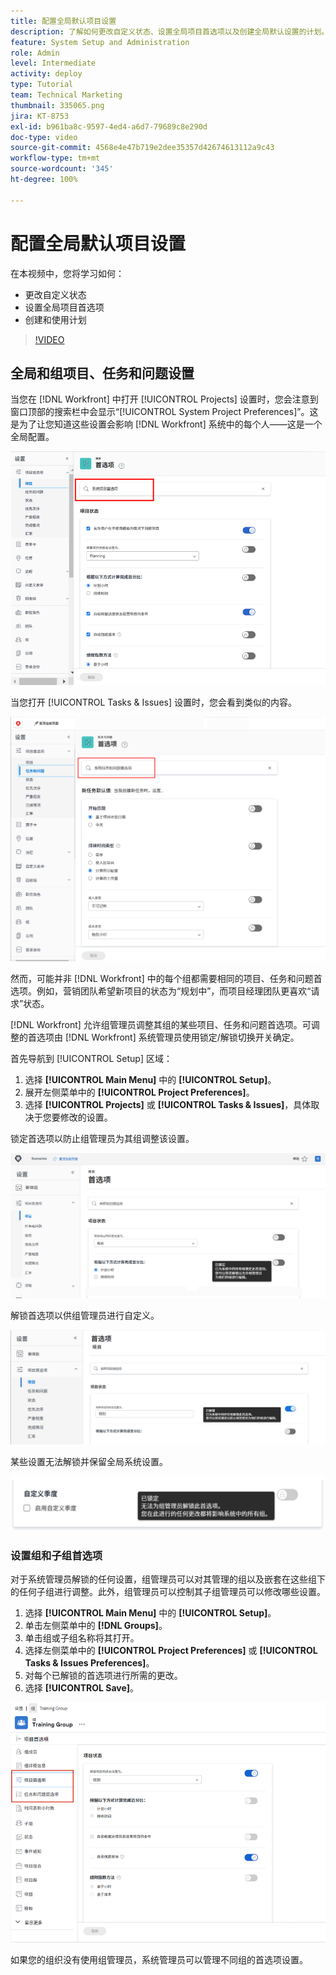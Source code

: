 ```yaml
---
title: 配置全局默认项目设置
description: 了解如何更改自定义状态、设置全局项目首选项以及创建全局默认设置的计划。
feature: System Setup and Administration
role: Admin
level: Intermediate
activity: deploy
type: Tutorial
team: Technical Marketing
thumbnail: 335065.png
jira: KT-8753
exl-id: b961ba8c-9597-4ed4-a6d7-79689c8e290d
doc-type: video
source-git-commit: 4568e4e47b719e2dee35357d42674613112a9c43
workflow-type: tm+mt
source-wordcount: '345'
ht-degree: 100%

---
```


# 配置全局默认项目设置

<!--
21.4 updates have been made
-->

在本视频中，您将学习如何：

* 更改自定义状态
* 设置全局项目首选项
* 创建和使用计划

>[!VIDEO](https://video.tv.adobe.com/v/3423345/?quality=12&learn=on&enablevpops&captions=chi_hans)

## 全局和组项目、任务和问题设置

当您在 [!DNL Workfront] 中打开 [!UICONTROL Projects] 设置时，您会注意到窗口顶部的搜索栏中会显示“[!UICONTROL System Project Preferences]”。这是为了让您知道这些设置会影响 [!DNL Workfront] 系统中的每个人——这是一个全局配置。

![[!UICONTROL Project Preferences] 页面，位于 [!UICONTROL Setup]](assets/admin-fund-system-project-preferences-1.png)

当您打开 [!UICONTROL Tasks & Issues] 设置时，您会看到类似的内容。

![[!UICONTROL Task & Issue Preferences]，位于 [!UICONTROL Setup]](assets/admin-fund-task-issue-preferences-2.png)

然而，可能并非 [!DNL Workfront] 中的每个组都需要相同的项目、任务和问题首选项。例如，营销团队希望新项目的状态为“规划中”，而项目经理团队更喜欢“请求”状态。

[!DNL Workfront] 允许组管理员调整其组的某些项目、任务和问题首选项。可调整的首选项由 [!DNL Workfront] 系统管理员使用锁定/解锁切换开关确定。

首先导航到 [!UICONTROL Setup] 区域：

1. 选择 **[!UICONTROL Main Menu]** 中的 **[!UICONTROL Setup]**。
1. 展开左侧菜单中的 **[!UICONTROL Project Preferences]**。
1. 选择 **[!UICONTROL Projects]** 或 **[!UICONTROL Tasks & Issues]**，具体取决于您要修改的设置。

锁定首选项以防止组管理员为其组调整该设置。

![锁定的首选项消息](assets/admin-fund-preferences-locked-3.png)

解锁首选项以供组管理员进行自定义。

![未锁定的首选项消息](assets/admin-fund-preferences-unlocked-4.png)

某些设置无法解锁并保留全局系统设置。

![锁定的首选项消息](assets/admin-fund-preferences-always-locked-5.png)

### 设置组和子组首选项

对于系统管理员解锁的任何设置，组管理员可以对其管理的组以及嵌套在这些组下的任何子组进行调整。此外，组管理员可以控制其子组管理员可以修改哪些设置。

1. 选择 **[!UICONTROL Main Menu]** 中的 **[!UICONTROL Setup]**。
1. 单击左侧菜单中的 **[!DNL Groups]**。
1. 单击组或子组名称将其打开。
1. 选择左侧菜单中的 **[!UICONTROL Project Preferences]** 或 **[!UICONTROL Tasks & Issues Preferences]**。
1. 对每个已解锁的首选项进行所需的更改。
1. 选择 **[!UICONTROL Save]**。

![[!UICONTROL Project Status] 部分，在 [!UICONTROL Group] 页面上](assets/admin-fund-group-preferences.png)

如果您的组织没有使用组管理员，系统管理员可以管理不同组的首选项设置。

<!--
learn more URLs and guides
Create or edit a group status 
Group administrators 
Configure system-wide project preferences 
Configure project preferences for a group 
Configure task and issue preferences for a group 
Create and modify a group’s schedule 
-->
